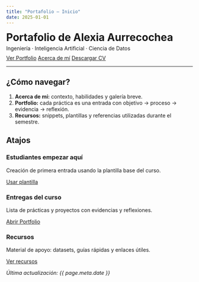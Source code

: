 ```yaml
---
title: "Portafolio — Inicio"
date: 2025-01-01
---
```


  <div>
    <h1 style="margin:0">Portafolio de Alexia Aurrecochea</h1>
    <p style="margin:.25rem 0 0 0">
      Ingeniería · Inteligencia Artificial · Ciencia de Datos
    </p>
    <p style="margin-top:.6rem">
      <a class="md-button md-button--primary" href="portfolio/">Ver Portfolio</a>
      <a class="md-button" href="acerca/">Acerca de mí</a>
      <a class="md-button" href="assets/CV_AlexiaAurrecochea.pdf">Descargar CV</a>
    </p>
  </div>

---

## ¿Cómo navegar?

1. **Acerca de mí:** contexto, habilidades y galería breve.  
2. **Portfolio:** cada práctica es una entrada con objetivo → proceso → evidencia → reflexión.  
3. **Recursos:** snippets, plantillas y referencias utilizadas durante el semestre.

## Atajos

<div class="cards-grid shortcuts">   <!-- 👈 antes era solo cards-grid -->

  <div class="card">
    <h3>Estudiantes empezar aquí</h3>
    <p>Creación de primera entrada usando la plantilla base del curso.</p>
    <p><a class="md-button" href="portfolio/plantilla/">Usar plantilla</a></p>
  </div>

  <div class="card">
    <h3>Entregas del curso</h3>
    <p>Lista de prácticas y proyectos con evidencias y reflexiones.</p>
    <p><a class="md-button md-button--primary" href="portfolio/">Abrir Portfolio</a></p>
  </div>

  <div class="card">
    <h3>Recursos</h3>
    <p>Material de apoyo: datasets, guías rápidas y enlaces útiles.</p>
    <p><a class="md-button" href="recursos/">Ver recursos</a></p>
  </div>

</div>


_Última actualización: {{ page.meta.date }}_
